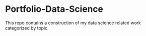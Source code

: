 # Portfolio-Data-Science
This repo contains a construction of my data science related work categorized by topic. 
